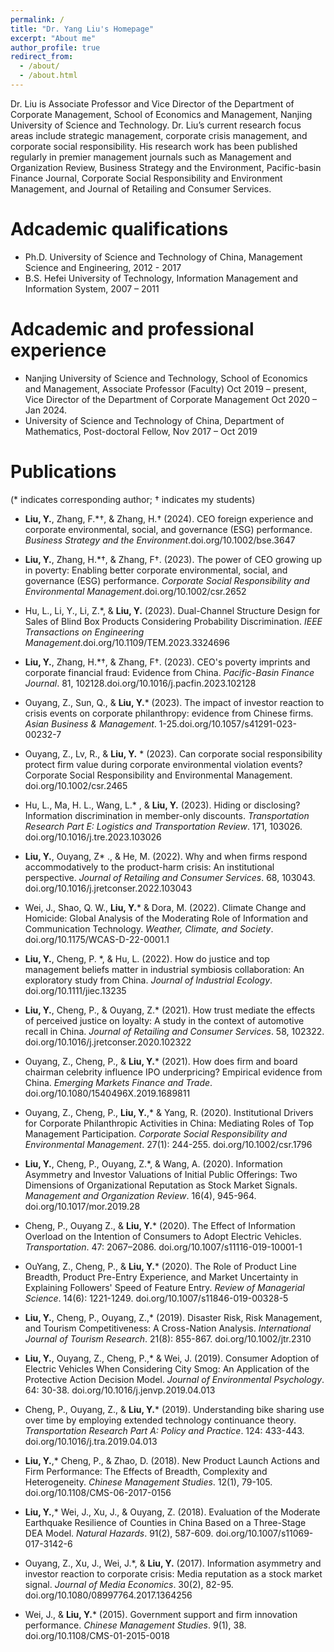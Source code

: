 ```yaml
---
permalink: /
title: "Dr. Yang Liu's Homepage"
excerpt: "About me"
author_profile: true
redirect_from: 
  - /about/
  - /about.html
---
```


Dr. Liu is Associate Professor and Vice Director of the Department of Corporate Management, School of Economics and Management, Nanjing University of Science and Technology. Dr. Liu’s current research focus areas include strategic management, corporate crisis management, and corporate social responsibility. His research work has been published regularly in premier management journals such as Management and Organization Review, Business Strategy and the Environment, Pacific-basin Finance Journal, Corporate Social Responsibility and Environment Management, and Journal of Retailing and Consumer Services.


Adcademic qualifications
====
* Ph.D. University of Science and Technology of China, Management Science and Engineering, 2012 - 2017
*	B.S. Hefei University of Technology, Information Management and Information System, 2007 – 2011

Adcademic and professional experience
====
* Nanjing University of Science and Technology, School of Economics and Management, Associate Professor (Faculty) Oct 2019 – present, Vice Director of the Department of Corporate Management Oct 2020 – Jan 2024.
*	University of Science and Technology of China, Department of Mathematics, Post-doctoral Fellow, Nov 2017 – Oct 2019

Publications
====
(* indicates corresponding author; † indicates my students)

*	**Liu, Y.**, Zhang, F.*†, & Zhang, H.†  (2024).  CEO foreign experience and corporate environmental, social, and governance (ESG) performance. *Business Strategy and the Environment*.doi.org/10.1002/bse.3647

*	**Liu, Y.**, Zhang, H.*†, & Zhang, F†. (2023). The power of CEO growing up in poverty: Enabling better corporate environmental, social, and governance (ESG) performance. *Corporate Social Responsibility and Environmental Management*.doi.org/10.1002/csr.2652 

*	Hu, L., Li, Y., Li, Z.*, & **Liu, Y.** (2023). Dual-Channel Structure Design for Sales of Blind Box Products Considering Probability Discrimination. *IEEE Transactions on Engineering Management*.doi.org/10.1109/TEM.2023.3324696

*	**Liu, Y.**, Zhang, H.*†, & Zhang, F†. (2023). CEO's poverty imprints and corporate financial fraud: Evidence from China. *Pacific-Basin Finance Journal*. 81, 102128.doi.org/10.1016/j.pacfin.2023.102128

*	Ouyang, Z., Sun, Q., & **Liu, Y.*** (2023). The impact of investor reaction to crisis events on corporate philanthropy: evidence from Chinese firms. *Asian Business & Management*. 1-25.doi.org/10.1057/s41291-023-00232-7

*	Ouyang, Z., Lv, R., & **Liu, Y.** * (2023). Can corporate social responsibility protect firm value during corporate environmental violation events? Corporate Social Responsibility and Environmental Management. doi.org/10.1002/csr.2465 

*	Hu, L., Ma, H. L., Wang, L.* , & **Liu, Y.** (2023). Hiding or disclosing? Information discrimination in member-only discounts. *Transportation Research Part E: Logistics and Transportation Review*. 171, 103026. doi.org/10.1016/j.tre.2023.103026

*	**Liu, Y.**, Ouyang, Z* ., & He, M. (2022). Why and when firms respond accommodatively to the product-harm crisis: An institutional perspective. *Journal of Retailing and Consumer Services*. 68, 103043. doi.org/10.1016/j.jretconser.2022.103043

*	Wei, J., Shao, Q. W., **Liu, Y.*** & Dora, M. (2022). Climate Change and Homicide: Global Analysis of the Moderating Role of Information and Communication Technology. *Weather, Climate, and Society*. doi.org/10.1175/WCAS-D-22-0001.1

*	**Liu, Y.**, Cheng, P. *, & Hu, L. (2022). How do justice and top management beliefs matter in industrial symbiosis collaboration: An exploratory study from China. *Journal of Industrial Ecology*. doi.org/10.1111/jiec.13235

*	**Liu, Y.**, Cheng, P., & Ouyang, Z.* (2021). How trust mediate the effects of perceived justice on loyalty: A study in the context of automotive recall in China. *Journal of Retailing and Consumer Services*. 58, 102322. doi.org/10.1016/j.jretconser.2020.102322

*	Ouyang, Z., Cheng, P., & **Liu, Y.*** (2021). How does firm and board chairman celebrity influence IPO underpricing? Empirical evidence from China. *Emerging Markets Finance and Trade*. doi.org/10.1080/1540496X.2019.1689811

*	Ouyang, Z., Cheng, P., **Liu, Y.**,* & Yang, R. (2020). Institutional Drivers for Corporate Philanthropic Activities in China: Mediating Roles of Top Management Participation. *Corporate Social Responsibility and Environmental Management*. 27(1): 244-255. doi.org/10.1002/csr.1796

*	**Liu, Y.**, Cheng, P., Ouyang, Z.*, & Wang, A. (2020). Information Asymmetry and Investor Valuations of Initial Public Offerings: Two Dimensions of Organizational Reputation as Stock Market Signals. *Management and Organization Review*. 16(4), 945-964. doi.org/10.1017/mor.2019.28

*	Cheng, P., Ouyang Z., & **Liu, Y.*** (2020). The Effect of Information Overload on the Intention of Consumers to Adopt Electric Vehicles. *Transportation*. 47: 2067–2086. doi.org/10.1007/s11116-019-10001-1

*	OuYang, Z., Cheng, P., & **Liu, Y.*** (2020). The Role of Product Line Breadth, Product Pre-Entry Experience, and Market Uncertainty in Explaining Followers' Speed of Feature Entry. *Review of Managerial Science*. 14(6): 1221-1249. doi.org/10.1007/s11846-019-00328-5

*	**Liu, Y.**, Cheng, P., Ouyang, Z.,* (2019). Disaster Risk, Risk Management, and Tourism Competitiveness: A Cross-Nation Analysis. *International Journal of Tourism Research*. 21(8): 855-867. doi.org/10.1002/jtr.2310

*	**Liu, Y.**, Ouyang, Z., Cheng, P.,* & Wei, J. (2019). Consumer Adoption of Electric Vehicles When Considering City Smog: An Application of the Protective Action Decision Model. *Journal of Environmental Psychology*. 64: 30-38. doi.org/10.1016/j.jenvp.2019.04.013

*	Cheng, P., Ouyang, Z., & **Liu, Y.*** (2019). Understanding bike sharing use over time by employing extended technology continuance theory. *Transportation Research Part A: Policy and Practice*. 124: 433-443. doi.org/10.1016/j.tra.2019.04.013

*	**Liu, Y.**,* Cheng, P., & Zhao, D. (2018). New Product Launch Actions and Firm Performance: The Effects of Breadth, Complexity and Heterogeneity. *Chinese Management Studies*. 12(1), 79-105. doi.org/10.1108/CMS-06-2017-0156

*	**Liu, Y.**,* Wei, J., Xu, J., & Ouyang, Z. (2018). Evaluation of the Moderate Earthquake Resilience of Counties in China Based on a Three-Stage DEA Model. *Natural Hazards*. 91(2), 587-609. doi.org/10.1007/s11069-017-3142-6

*	Ouyang, Z., Xu, J., Wei, J.*, & **Liu, Y.** (2017). Information asymmetry and investor reaction to corporate crisis: Media reputation as a stock market signal. *Journal of Media Economics*. 30(2), 82-95. doi.org/10.1080/08997764.2017.1364256

*	Wei, J., & **Liu, Y.*** (2015). Government support and firm innovation performance. *Chinese Management Studies*. 9(1), 38. doi.org/10.1108/CMS-01-2015-0018

